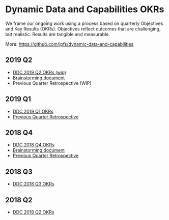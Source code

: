 # Dynamic Data and Capabilities OKRs

We frame our ongoing work using a process based on quarterly Objectives and Key Results (OKRs). Objectives reflect outcomes that are challenging, but realistic. Results are tangible and measurable.

More: https://github.com/ipfs/dynamic-data-and-capabilities

## 2019 Q2

- [DDC 2019 Q2 OKRs (wip)](https://docs.google.com/spreadsheets/d/1YSeyWqXh3ImanRrTkYQHHkCofiORn68bYqM_KTLBlsA/edit#gid=412099511)
- [Brainstorming document](https://github.com/ipfs/dynamic-data-and-capabilities/issues/74)
- Previous Quarter Retrospective (WIP)

## 2019 Q1

- [DDC 2019 Q1 OKRs](https://docs.google.com/spreadsheets/d/1BtOfd7s9oYO5iKsIorCpsm4QuQoIsoZzSz7GItE-9ys/edit#gid=412099511)
- [Previous Quarter Retrospective](https://github.com/ipfs/dynamic-data-and-capabilities/issues/60)

## 2018 Q4

- [DDC 2018 Q4 OKRs](https://docs.google.com/spreadsheets/d/139lROP7-Ee4M4S7A_IO4iIgSgugYm7dct620LYnalII/edit?ts=5b9fcc7c#gid=412099511)
- [Brainstorming document](https://github.com/ipfs/dynamic-data-and-capabilities/issues/42)
- [Previous Quarter Retrospective](https://github.com/ipfs/dynamic-data-and-capabilities/issues/41)

## 2018 Q3

- [DDC 2018 Q3 OKRs](https://docs.google.com/spreadsheets/d/19vjigg4locq4fO6JXyobS2yTx-k-fSzlFM5ngZDPDbQ/edit#gid=412099511)

## 2018 Q2

- [DDC 2018 Q2 OKRs](https://docs.google.com/spreadsheets/d/1xIhKROxFlsY9M9on37D5rkbSsm4YtjRQvG2unHScApA/edit#gid=412099511)
